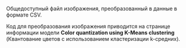 ﻿Общедоступный файл изображения, преобразованный в данные в формате CSV. 

Код для преобразования изображения приводится на странице информации модели **Color quantization using K-Means clustering** (Квантование цветов с использованием кластеризации k-средних).

<!--HONumber=35.1-->
